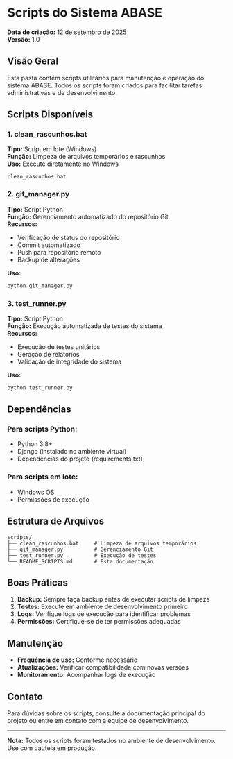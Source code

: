 # Scripts do Sistema ABASE

**Data de criação:** 12 de setembro de 2025  
**Versão:** 1.0  

## Visão Geral

Esta pasta contém scripts utilitários para manutenção e operação do sistema ABASE. Todos os scripts foram criados para facilitar tarefas administrativas e de desenvolvimento.

## Scripts Disponíveis

### 1. clean_rascunhos.bat
**Tipo:** Script em lote (Windows)  
**Função:** Limpeza de arquivos temporários e rascunhos  
**Uso:** Execute diretamente no Windows  

```batch
clean_rascunhos.bat
```

### 2. git_manager.py
**Tipo:** Script Python  
**Função:** Gerenciamento automatizado do repositório Git  
**Recursos:**
- Verificação de status do repositório
- Commit automatizado
- Push para repositório remoto
- Backup de alterações

**Uso:**
```python
python git_manager.py
```

### 3. test_runner.py
**Tipo:** Script Python  
**Função:** Execução automatizada de testes do sistema  
**Recursos:**
- Execução de testes unitários
- Geração de relatórios
- Validação de integridade do sistema

**Uso:**
```python
python test_runner.py
```

## Dependências

### Para scripts Python:
- Python 3.8+
- Django (instalado no ambiente virtual)
- Dependências do projeto (requirements.txt)

### Para scripts em lote:
- Windows OS
- Permissões de execução

## Estrutura de Arquivos

```
scripts/
├── clean_rascunhos.bat     # Limpeza de arquivos temporários
├── git_manager.py          # Gerenciamento Git
├── test_runner.py          # Execução de testes
└── README_SCRIPTS.md       # Esta documentação
```

## Boas Práticas

1. **Backup:** Sempre faça backup antes de executar scripts de limpeza
2. **Testes:** Execute em ambiente de desenvolvimento primeiro
3. **Logs:** Verifique logs de execução para identificar problemas
4. **Permissões:** Certifique-se de ter permissões adequadas

## Manutenção

- **Frequência de uso:** Conforme necessário
- **Atualizações:** Verificar compatibilidade com novas versões
- **Monitoramento:** Acompanhar logs de execução

## Contato

Para dúvidas sobre os scripts, consulte a documentação principal do projeto ou entre em contato com a equipe de desenvolvimento.

---

**Nota:** Todos os scripts foram testados no ambiente de desenvolvimento. Use com cautela em produção.